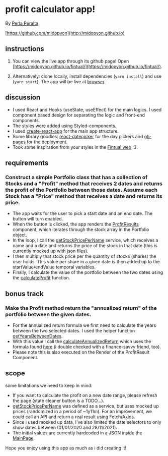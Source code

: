 # profit calculator app!

By [Perla Peralta](mailto:perlap.03@gmail.com)

[https://github.com/midopyon](http://midopyon.github.io)

## instructions

1. You can view the live app through its github page! Open [https://midopyon.github.io/fintual/](https://midopyon.github.io/fintual/).

2. Alternatively: clone locally, install dependencies (`yarn install`) and use (`yarn start`). The app will be live at [browser](http://localhost:3000).

## discussion

- I used React and Hooks (useState, useEffect) for the main logics. I used component based design for separating the logic and front-end components.
- The styles were added using Styled-components.
- I used [create-react-app](https://goo.gl/26jfy4) for the main app structure.
- Some library goodies: [react-datepicker](https://www.npmjs.com/package/react-datepicker) for the day pickers and [gh-pages](https://www.npmjs.com/package/gh-pages) for the deployment.
- Took some inspiration from your styles in the [Fintual web](https://fintual.cl/) :3.

## requirements

### Construct a simple Portfolio class that has a collection of Stocks and a "Profit" method that receives 2 dates and returns the profit of the Portfolio between those dates. Assume each Stock has a "Price" method that receives a date and returns its price.

- The app waits for the user to pick a start date and an end date. The button will turn enabled.
- When the button is clicked, the app renders the [ProfitResults](src/components/ProfitResults.js) component, which iterates through the stock array in the Portfolio object.
- In the loop, I call the [getStockPricePerName](src/services/getStockPrice.js) service, which receives a name and a date and returns the price of the stock in that date (this is currently mocked up with json files).
- I then multiply that stock price per the quantity of stocks (shares) the user holds. This value per share in a given date is then added up to the startValue/endValue temporal variables.
- Finally, I calculate the value of the portfolio between the two dates using the [calculateProfit](src/utils/calculateProfit.js) function.

## bonus track

### Make the Profit method return the "annualized return" of the portfolio between the given dates.

- For the annualized return formula we first need to calculate the years between the two selected dates. I used the helper function [getYearsBetweenDates](src/utils/getYearsBetweenDates.js).
- With this value I call the [calculateAnnualizedReturn](src/utils/calculateAnnualizedReturn.js) which uses the formula found [here](https://www.wikihow.com/Calculate-Annualized-Portfolio-Return) (i double checked with a finance-savvy friend, too).
- Please note this is also executed on the Render of the ProfitResult Component.

## scope

some limitations we need to keep in mind:

- If you want to calculate the profit on a new date range, please refresh the page (state cleaner button is a TODO...).
- [getStockPricePerName](src/services/getStockPrice.js) was defined as a service, but uses mocked up prices (randomized in a period of ~1y11m). For an improvement, we could call an API and return a real result using Fetch/Axios.
- Since i used mocked up data, I've also limited the date selectors to only show dates between (01/01/2020 and 28/11/2021).
- The initial values are currently hardcoded in a JSON inside the [MainPage](src/containers/MainPage.js).

Hope you enjoy using this app as much as i did creating it!
